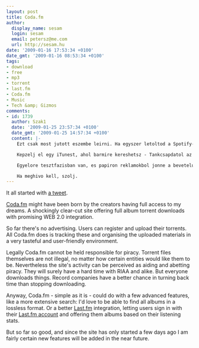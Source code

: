 ```yaml
---
layout: post
title: Coda.fm
author:
  display_name: sesam
  login: sesam
  email: petersz@me.com
  url: http://sesam.hu
date: '2009-01-16 17:53:34 +0100'
date_gmt: '2009-01-16 08:53:34 +0100'
tags:
- download
- free
- mp3
- torrent
- last.fm
- Coda.fm
- Music
- Tech &amp; Gizmos
comments:
- id: 1739
  author: Szak1
  date: '2009-01-25 23:57:34 +0100'
  date_gmt: '2009-01-25 14:57:34 +0100'
  content: |-
    Ezt csak most jutott eszembe leirni. Ha egyszer letoltod a Spotify-t, es szerzel hozza egy meghivot, onnantol kezdve nem fogsz tobbet torrentezni, se iTunes-ban vasarolni, se zenet tarolni a gepeden. Legfeljebb az iPodod kedveert.

    Kepzelj el egy iTunest, ahol barmire kereshetsz - Tankcsapdatol az Apocalypticaig. Aztan a zene jon streamen, jo minosegben, rendszerbe, albumokba szedve, last.fm minosegu albumboritokkal es zenesz-eletrajzokkal. Raadasul, amit Youtube-bol kiindulva nem hittem, hogy valaha is lehetseges megcsinalni: a szamban tekerve, vagy tetszoleges helyre ugorva nem szakad meg a lejatszas.

    Egyelore tesztfazisban van, es papiron reklamokbol jonne a beveteluk, de en egyelore egy pixelni reklamot nem lattam még.

    Ha meghivo kell, szolj.
---
```


It all started with [a tweet](http://twitter.com/humaninsect/status/1120994213).

[Coda.fm](http://coda.fm) might have been born by the creators having full access to my dreams. A shockingly clear-cut site offering full album torrent downloads with promising WEB 2.0 integration.

So far there's no advertising. Users can register and upload their torrents. All Coda.fm does is tracking these and organising the uploaded materials in a very tasteful and user-friendly environment.

Legally Coda.fm cannot be held responsible for piracy. Torrent files themselves are not illegal, no matter how certain entities would like them to be. Nevertheless the site's activity can be perceived as aiding and abetting piracy. They will surely have a hard time with RIAA and alike. But everyone downloads things. Record companies have a better chance in turning back time than stopping downloading.

Anyway, Coda.fm - simple as it is - could do with a few advanced features, like a more extensive search: I'd love to be able to find all albums in a lossless format. Or a better [Last.fm](http://last.fm) integration, letting users sign in with their [Last.fm account](http://last.fm/users/sesamsys) and offering them albums based on their listening stats.

But so far so good, and since the site has only started a few days ago I am fairly certain new features will be added in the near future.
